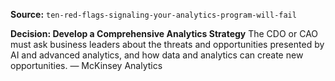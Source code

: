 **Source:** `ten-red-flags-signaling-your-analytics-program-will-fail`

**Decision: Develop a Comprehensive Analytics Strategy**
The CDO or CAO must ask business leaders about the threats and opportunities presented by AI and advanced analytics, and how data and analytics can create new opportunities. — McKinsey Analytics
